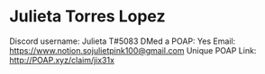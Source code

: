 # Julieta Torres Lopez

Discord username: Julieta T#5083
DMed a POAP: Yes
Email: https://www.notion.sojulietpink100@gmail.com
Unique POAP Link: http://POAP.xyz/claim/jix31x